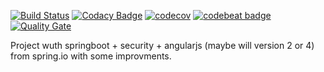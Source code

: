 [![Build Status](https://travis-ci.org/juncevich/springsecurity_angularjs.svg?branch=master)](https://travis-ci.org/juncevich/springsecurity_angularjs)
[![Codacy Badge](https://api.codacy.com/project/badge/Grade/a902f4a18e664dd7bbe179a462d684ac)](https://www.codacy.com/app/juncevich/springsecurity_angularjs?utm_source=github.com&amp;utm_medium=referral&amp;utm_content=juncevich/springsecurity_angularjs&amp;utm_campaign=Badge_Grade)
[![codecov](https://codecov.io/gh/juncevich/springsecurity_angularjs/branch/master/graph/badge.svg)](https://codecov.io/gh/juncevich/springsecurity_angularjs)
[![codebeat badge](https://codebeat.co/badges/d3ced61b-7681-4146-9cb8-f0da8536def2)](https://codebeat.co/projects/github-com-juncevich-springsecurity_angularjs-master)
[![Quality Gate](https://sonarcloud.io/api/badges/gate?key=com.sonarqube.examples.java-gradle-travis-project)](https://sonarcloud.io/dashboard/index/com.sonarqube.examples.java-gradle-travis-project)

Project wuth springboot + security + angularjs (maybe will version 2 or 4) from spring.io with some improvments.
